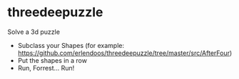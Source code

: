 threedeepuzzle
==============

Solve a 3d puzzle

* Subclass your Shapes (for example: https://github.com/erlendoos/threedeepuzzle/tree/master/src/AfterFour)
* Put the shapes in a row
* Run, Forrest... Run!
